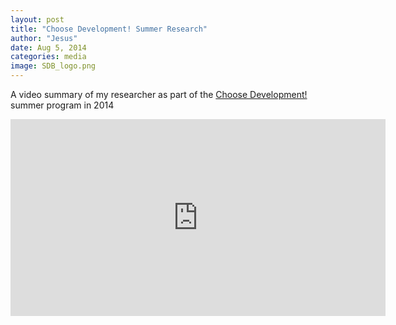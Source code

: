 ```yaml
---
layout: post
title: "Choose Development! Summer Research"
author: "Jesus"
date: Aug 5, 2014
categories: media
image: SDB_logo.png
---
```


A video summary of my researcher as part of the [Choose Development!](https://www.sdbonline.org/choose_development) summer program in 2014

<iframe width="600" height="315" src="https://www.youtube.com/watch?v=bNLGqOdOOpg&t=134s&ab_channel=SocietyforDevelopmentalBiology" frameborder="0" allow="accelerometer; autoplay; encrypted-media; gyroscope; picture-in-picture" allowfullscreen>
</iframe>
